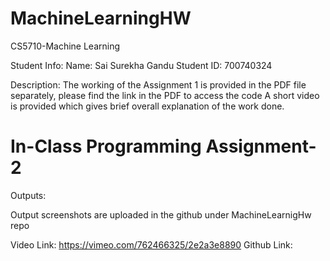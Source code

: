 # MachineLearningHW
CS5710-Machine Learning

Student Info:
Name: Sai Surekha Gandu 
Student ID: 700740324

Description:
The working of the Assignment 1 is provided in the PDF file separately, please find the link in the PDF to access the code
A short video is provided which gives brief overall explanation of the work done. 




# In-Class Programming Assignment-2
Outputs:

Output screenshots are uploaded in the github under MachineLearnigHw repo


Video Link:
https://vimeo.com/762466325/2e2a3e8890
Github Link: